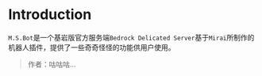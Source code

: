 # Introduction

 `M.S.Bot`是一个基岩版官方服务端`Bedrock Delicated Server`基于`Mirai`所制作的机器人插件，提供了一些奇奇怪怪的功能供用户使用。

> 作者：咕咕咕...



